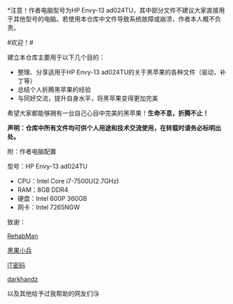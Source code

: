 *注意！作者电脑型号为HP Envy-13 ad024TU，其中部分文件不建议大家直接用于其他型号的电脑。若使用本仓库中文件导致系统故障或崩溃，作者本人概不负责。

#欢迎！#

建立本仓库主要用于以下几个目的：

- 整理、分享适用于HP Envy-13 ad024TU的关于黑苹果的各种文件（驱动，补丁等）
- 总结个人折腾黑苹果的经验
- 与同好交流，提升自身水平，将黑苹果变得更加完美

希望大家都能够拥有一台自己心目中完美的黑苹果！**生命不息，折腾不止！**

**声明：仓库中所有文件均可供个人用途和技术交流使用，在转载时请务必标明出处。**

附：作者电脑配置

型号：HP Envy-13 ad024TU

- CPU：Intel Core i7-7500U(2.7GHz)
- RAM：8GB DDR4
- 硬盘：Intel 600P 360GB
- 网卡：Intel 7265NGW

致谢：

[RehabMan](https://github.com/RehabMan)

[黑果小兵](https://blog.daliansky.net)

[IT密码](https://www.itpwd.com)

[darkhandz](https://github.com/darkhandz)

以及其他给予过我帮助的网友们😘